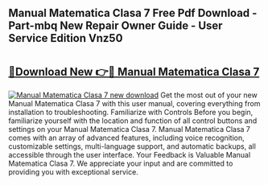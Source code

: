 ## Manual Matematica Clasa 7 Free Pdf Download - Part-mbq New Repair Owner Guide - User Service Edition Vnz50

# <h2><a href="http://cf25406.oget.top/?id=Manual+Matematica+Clasa+7">🔗Download New 👉🔴 Manual Matematica Clasa 7</a></h2>

[![Manual Matematica Clasa 7 new download](https://i.imgur.com/5g1atiW.png)](http://cf25406.oget.top/?id=Manual+Matematica+Clasa+7)
Get the most out of your new Manual Matematica Clasa 7 with this user manual, covering everything from installation to troubleshooting. Familiarize with Controls Before you begin, familiarize yourself with the location and function of all control buttons and settings on your Manual Matematica Clasa 7. Manual Matematica Clasa 7 comes with an array of advanced features, including voice recognition, customizable settings, multi-language support, and automatic backups, all accessible through the user interface. Your Feedback is Valuable Manual Matematica Clasa 7. We appreciate your input and are committed to providing you with exceptional service.
